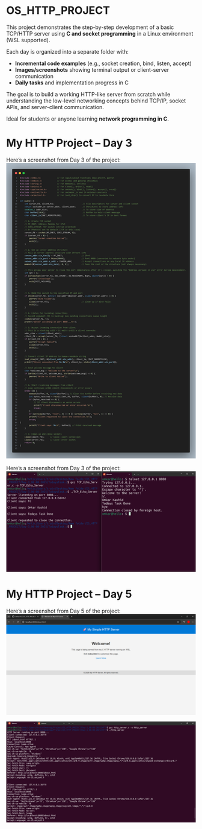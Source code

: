 # OS_HTTP_PROJECT

This project demonstrates the step-by-step development of a basic TCP/HTTP server using **C and socket programming** in a Linux environment (WSL supported).

Each day is organized into a separate folder with:
- **Incremental code examples** (e.g., socket creation, bind, listen, accept)
- **Images/screenshots** showing terminal output or client-server communication
- **Daily tasks** and implementation progress in C

The goal is to build a working HTTP-like server from scratch while understanding the low-level networking concepts behind TCP/IP, socket APIs, and server-client communication.

Ideal for students or anyone learning **network programming in C**.

# My HTTP Project – Day 3

Here’s a screenshot from Day 3 of the project:
![HTTP Project – Day 5 Screenshot](https://raw.githubusercontent.com/Omkar7637/OS_HTTP_PROJECT/main/Day-5_08-08-2025/TodaysTask/TCP_Echo_Server_Code.png)

Here’s a screenshot from Day 3 of the project:
![HTTP Project – Day 5 Screenshot](https://raw.githubusercontent.com/Omkar7637/OS_HTTP_PROJECT/main/Day-5_08-08-2025/TodaysTask/Output.png)

# My HTTP Project – Day 5

Here’s a screenshot from Day 5 of the project:
![HTTP Project – Day 5 Screenshot](https://raw.githubusercontent.com/Omkar7637/OS_HTTP_PROJECT/main/Day-5_08-08-2025/HTTP/HTTP_Index_Page.png)

![HTTP Project – Day 5 Screenshot](https://raw.githubusercontent.com/Omkar7637/OS_HTTP_PROJECT/main/Day-5_08-08-2025/HTTP/UbuntuTerminal.png)




